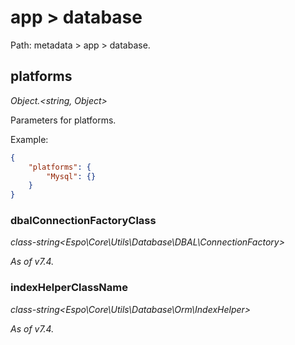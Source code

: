 # app > database

Path: metadata > app > database.

## platforms

*Object.<string, Object\>*

Parameters for platforms.

Example:

```json
{
    "platforms": {
        "Mysql": {}
    }
}
```

### dbalConnectionFactoryClass

*class-string<Espo\Core\Utils\Database\DBAL\ConnectionFactory\>*

*As of v7.4.*


### indexHelperClassName

*class-string<Espo\Core\Utils\Database\Orm\IndexHelper\>*

*As of v7.4.*
